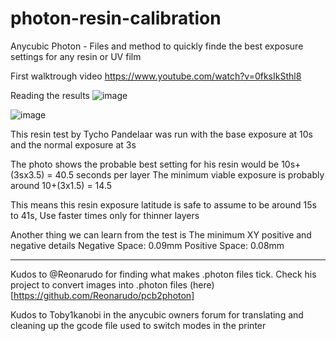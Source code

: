 # photon-resin-calibration
Anycubic Photon - Files and method to quickly finde the best exposure settings for any resin or UV film

First walktrough video
https://www.youtube.com/watch?v=0fksIkSthl8

Reading the results
![image](https://user-images.githubusercontent.com/11083514/40264048-e9b664de-5b13-11e8-9322-67906841a8fd.png)

![image](https://user-images.githubusercontent.com/11083514/40270445-874d4e94-5b85-11e8-99b4-94fece56fad1.png)

This resin test by Tycho Pandelaar was run with the base exposure at 10s and the normal exposure at 3s

The photo shows the probable best setting for his resin would be 10s+(3sx3.5) = 40.5 seconds per layer
The minimum viable exposure is probably around 10+(3x1.5) = 14.5 

This means this resin exposure latitude is safe to assume to be around 15s to 41s, Use faster times only for thinner layers  

Another thing we can learn from the test is The minimum XY positive and negative details
Negative Space: 0.09mm
Positive Space: 0.08mm


---
Kudos to @Reonarudo for finding what makes .photon files tick. Check his project to convert images into .photon files (here)[https://github.com/Reonarudo/pcb2photon]

Kudos to Toby1kanobi in the anycubic owners forum for translating and cleaning up the gcode file used to switch modes in the printer
